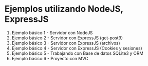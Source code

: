 # Ejemplos utilizando NodeJS, ExpressJS

1. Ejemplo básico 1 - Servidor con NodeJS
2. Ejemplo básico 2 - Servidor con ExpressJS (get-post9)
3. Ejemplo básico 3 - Servidor con ExpressJS (archivos)
4. Ejemplo básico 4 - Servidor con ExpressJS (Cookies y sesiones)
5. Ejemplo básico 5 - Trabajando con Base de datos SQLite3 y ORM
6. Ejemplo básico 6 - Proyecto con MVC
